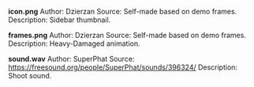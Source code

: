 **icon.png**
Author: Dzierzan
Source: Self-made based on demo frames.
Description: Sidebar thumbnail.

**frames.png**
Author: Dzierzan
Source: Self-made based on demo frames.
Description: Heavy-Damaged animation.

**sound.wav**
Author: SuperPhat
Source: https://freesound.org/people/SuperPhat/sounds/396324/
Description: Shoot sound.
